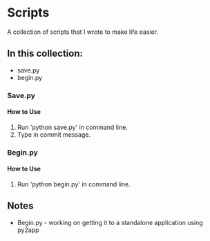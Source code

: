 # Scripts
A collection of scripts that I wrote to make life easier.

## In this collection:
* save.py
* begin.py

### Save.py
#### How to Use
1. Run 'python save.py' in command line.
2. Type in commit message.

### Begin.py
#### How to Use
1. Run 'python begin.py' in command line.


## Notes
* Begin.py - working on getting it to a standalone application using py2app